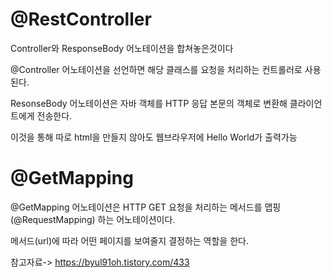 @RestController
==
Controller와 ResponseBody 어노테이션을 합쳐놓은것이다

@Controller 어노테이션을 선언하면 해당 클래스를 요청을 처리하는 컨트롤러로 사용된다.

ResonseBody 어노테이션은 자바 객체를 HTTP 응답 본문의 객체로 변환해 클라이언트에게 전송한다.

이것을 통해 따로 html을 만들지 않아도 웹브라우저에 Hello World가 출력가능

@GetMapping
===

@GetMapping 어노테이션은 HTTP GET 요청을 처리하는 메서드를 맵핑(@RequestMapping) 하는 어노테이션이다. 

메서드(url)에 따라 어떤 페이지를 보여줄지 결정하는 역할을 한다.

참고자료-> https://byul91oh.tistory.com/433
